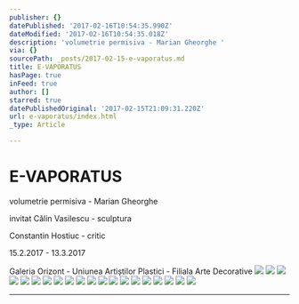 ```yaml
---
publisher: {}
datePublished: '2017-02-16T10:54:35.990Z'
dateModified: '2017-02-16T10:54:35.018Z'
description: 'volumetrie permisiva - Marian Gheorghe '
via: {}
sourcePath: _posts/2017-02-15-e-vaporatus.md
title: E-VAPORATUS
hasPage: true
inFeed: true
author: []
starred: true
datePublishedOriginal: '2017-02-15T21:09:31.220Z'
url: e-vaporatus/index.html
_type: Article

---
```

# E-VAPORATUS

volumetrie permisiva - Marian Gheorghe 

invitat Călin Vasilescu - sculptura

Constantin Hostiuc - critic

15.2.2017 - 13.3.2017

Galeria Orizont - Uniunea Artiștilor Plastici - Filiala Arte Decorative
![](https://s3-us-west-2.amazonaws.com/the-grid-img/p/872a343723797adac76b56ac7a1d7d45160da100.jpg)
![](https://the-grid-user-content.s3-us-west-2.amazonaws.com/49ce6da8-7e68-4cfe-8f50-fe251a976d5a.jpg)
![](https://the-grid-user-content.s3-us-west-2.amazonaws.com/677d2401-7dfe-41a8-8993-8d2d25f42b91.jpg)
![](https://s3-us-west-2.amazonaws.com/the-grid-img/p/ec8e96156d7fd17ffc65fe3fea6abb106488fca7.jpg)
![](https://s3-us-west-2.amazonaws.com/the-grid-img/p/4f2ac74950ce27215700f050dc2db6ce4baaacb0.jpg)
![](https://the-grid-user-content.s3-us-west-2.amazonaws.com/1be7078b-f292-4351-bbf1-b247818f3d4d.jpg)
![](https://s3-us-west-2.amazonaws.com/the-grid-img/p/de0b50a6f82257ed59a5c2106499325c140d67b1.jpg)
![](https://s3-us-west-2.amazonaws.com/the-grid-img/p/f4ddbb8dca3220790d7426fde0c9bfde74a4d6eb.jpg)
![](https://s3-us-west-2.amazonaws.com/the-grid-img/p/7ec7b0437272488990764f820e59c71fcee31eb6.jpg)
![](https://s3-us-west-2.amazonaws.com/the-grid-img/p/732618722111fd8acfb9a1c10463a3c3b5c802ca.jpg)
![](https://the-grid-user-content.s3-us-west-2.amazonaws.com/aba9ae89-3993-4013-ab71-75ac57a20587.jpg)
![](https://s3-us-west-2.amazonaws.com/the-grid-img/p/41d838483f33d24aae200d7e066806fd9431f48d.jpg)
![](https://s3-us-west-2.amazonaws.com/the-grid-img/p/823d7c4e1ed6874a5e114b40322fece028f435f9.jpg)
![](https://s3-us-west-2.amazonaws.com/the-grid-img/p/4ab7f62dade822086653dffbd2c691054342d7b0.jpg)
![](https://the-grid-user-content.s3-us-west-2.amazonaws.com/2ef35d5a-ad26-4fa4-8b81-595de3f29992.jpg)
![](https://the-grid-user-content.s3-us-west-2.amazonaws.com/a8752fa1-6776-4bde-982e-991fcbb84b12.jpg)
![](https://the-grid-user-content.s3-us-west-2.amazonaws.com/5ae2ff5d-5a38-4959-a2f5-414a70ef9d3c.jpg)
![](https://s3-us-west-2.amazonaws.com/the-grid-img/p/6fcf677d972001b742c174eb4a291a013715b5dd.jpg)
![](https://s3-us-west-2.amazonaws.com/the-grid-img/p/e206e4a7a59cd662718bcf1e9858101a58262a2e.jpg)
![](https://s3-us-west-2.amazonaws.com/the-grid-img/p/291d82b05c6c1e6126584cd5642e31b85c1a5c9b.jpg)

---